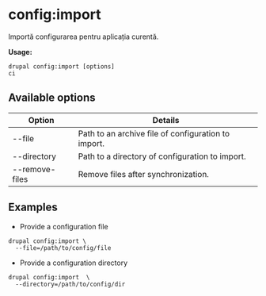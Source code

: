 # config:import
Importă configurarea pentru aplicația curentă.

**Usage:**
```
drupal config:import [options]
ci
```

## Available options
Option | Details
-------|-------------
--file | Path to an archive file of configuration to import.
--directory | Path to a directory of configuration to import.
--remove-files | Remove files after synchronization.

## Examples
* Provide a configuration file
```
drupal config:import \
  --file=/path/to/config/file
```
* Provide a configuration directory
```
drupal config:import  \
  --directory=/path/to/config/dir
```
